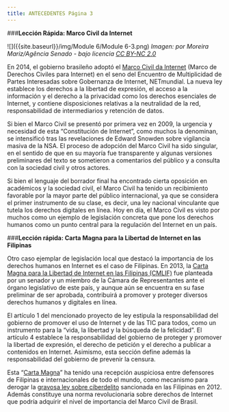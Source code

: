 ```yaml
---
title: ANTECEDENTES Página 3
---
```


###**Lección Rápida: Marco Civil da Internet**

![]({{site.baseurl}}/img/Module 6/Module 6-3.png)
*Imagen: por Moreira Mariz/Agência Senado - bajo licencia <a href="http://creativecommons.org/licenses/by-nc/2.0/" target="_blank">CC BY-NC 2.0</a>*

En 2014, el gobierno brasileño adoptó el <a href="http://participacao.mj.gov.br/marcocivil/lei-no-12-965-de-23-abril-de-2014/" target="_blank">Marco Civil da Internet</a> (Marco de Derechos Civiles para Internet) en el seno del Encuentro de Multiplicidad de Partes Interesadas sobre Gobernanza de Internet, NETmundial. La nueva ley establece los derechos  a la libertad de expresión, el acceso a la información y el derecho a la privacidad como los derechos esenciales de Internet, y contiene disposiciones relativas a la neutralidad de la red, responsabilidad de intermediarios y retención de datos.

Si bien el Marco Civil se presentó por primera vez en 2009, la urgencia y necesidad de esta “Constitución de Internet”, como muchos la denominan, se intensificó tras las revelaciones de Edward Snowden sobre vigilancia masiva de la NSA. El proceso de adopción del Marco Civil ha sido singular, en el sentido de que en su mayoría fue transparente y algunas versiones preliminares del texto se sometieron a comentarios del público y a consulta con la sociedad civil y otros actores.

Si bien el lenguaje del borrador final ha encontrado cierta oposición en académicos y la sociedad civil, el Marco Civil ha tenido un recibimiento favorable por la mayor parte del público internacional, ya que se considera el primer instrumento de su clase, es decir, una ley nacional vinculante que tutela los derechos digitales en línea. Hoy en día, el Marco Civil es visto por muchos como un ejemplo de legislación concreta que pone los derechos humanos como un punto central para la regulación del Internet en un país. 


###**Lección rápida: Carta Magna para la Libertad de Internet en las Filipinas**

Otro caso ejemplar de legislación local que destacó la importancia de los derechos humanos en Internet es el caso de Filipinas. En 2013, la <a href="http://www.senate.gov.ph/lis/bill_res.aspx?congress=15&q=SBN-3327" target="_blank">Carta Magna para la Libertad de Internet en las Filipinas (CMLIF)</a> fue planteada por un senador y un miembro de la Cámara de Representantes ante el órgano legislativo de este país, y aunque aún se encuentra en su fase preliminar de ser aprobada, contribuirá a promover y proteger diversos derechos humanos y digitales en línea. 

El artículo 1 del mencionado proyecto de ley estipula la responsabilidad del gobierno de promover el uso de Internet y de las TIC para todos, como un instrumento para la “vida, la libertad y la búsqueda de la felicidad”. El artículo 4 establece la responsabilidad del gobierno de proteger y promover la libertad de expresión, el derecho de petición y el derecho a publicar a contenidos en Internet. Asimismo, esta sección define además la responsabilidad del gobierno de prevenir la censura. 

Esta “<a href="https://en.wikipedia.org/wiki/Magna_Carta_for_Philippine_Internet_Freedom" target="_blank">Carta Magna</a>” ha tenido una recepción auspiciosa entre defensores de Filipinas e internacionales de todo el mundo, como mecanismo para derogar la <a href="http://www.doj.gov.ph/files/cybercrime_office/RA_10175-Cybercrime_Prevention_Act_of_2012.pdf" target="_blank">gravosa ley sobre ciberdelito</a> sancionada en las Filipinas en 2012. Además constituye una norma revolucionaria sobre derechos de Internet que podría adquirir el nivel de importancia del Marco Civil de Brasil. 
